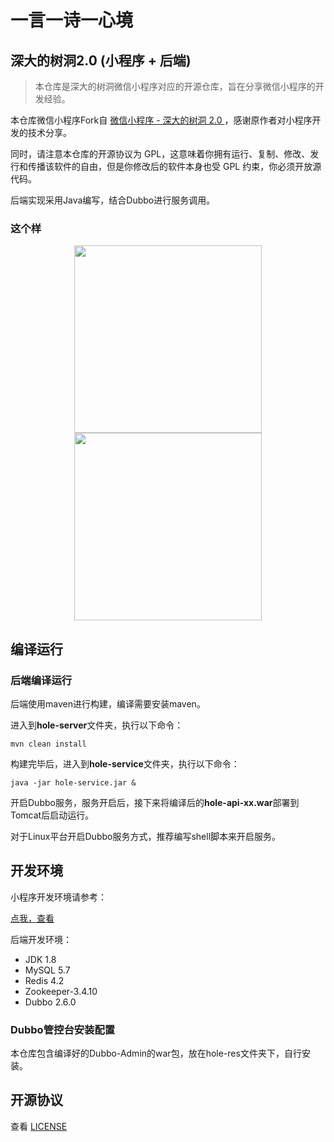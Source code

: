 # 一言一诗一心境

## 深大的树洞2.0 (小程序 + 后端)

>本仓库是深大的树洞微信小程序对应的开源仓库，旨在分享微信小程序的开发经验。

本仓库微信小程序Fork自
[微信小程序 - 深大的树洞 2.0 ](https://github.com/jas0ncn/szushudong)，感谢原作者对小程序开发的技术分享。

同时，请注意本仓库的开源协议为 GPL，这意味着你拥有运行、复制、修改、发行和传播该软件的自由，但是你修改后的软件本身也受 GPL 约束，你必须开放源代码。

后端实现采用Java编写，结合Dubbo进行服务调用。

### 这个样
<center class="half">
    <img src="http://p8rape2j2.bkt.clouddn.com/Screenshot_20180529-161220.jpg" width="300"/>
    <img src="http://p8rape2j2.bkt.clouddn.com/Screenshot_20180529-161318.jpg" width="300"/>
</center>

## 编译运行

### 后端编译运行

后端使用maven进行构建，编译需要安装maven。

进入到**hole-server**文件夹，执行以下命令：

```
mvn clean install
```
构建完毕后，进入到**hole-service**文件夹，执行以下命令：

```
java -jar hole-service.jar &
```
开启Dubbo服务，服务开启后，接下来将编译后的**hole-api-xx.war**部署到Tomcat后启动运行。

对于Linux平台开启Dubbo服务方式，推荐编写shell脚本来开启服务。

## 开发环境

小程序开发环境请参考：

[点我，查看](https://github.com/mstao/lkl-hole/blob/master/hole-client/README.md)

后端开发环境：

- JDK 1.8
- MySQL 5.7
- Redis 4.2
- Zookeeper-3.4.10
- Dubbo 2.6.0

### Dubbo管控台安装配置

本仓库包含编译好的Dubbo-Admin的war包，放在hole-res文件夹下，自行安装。

## 开源协议
查看 [LICENSE](https://github.com/mstao/lkl-hole/blob/master/LICENSE)






